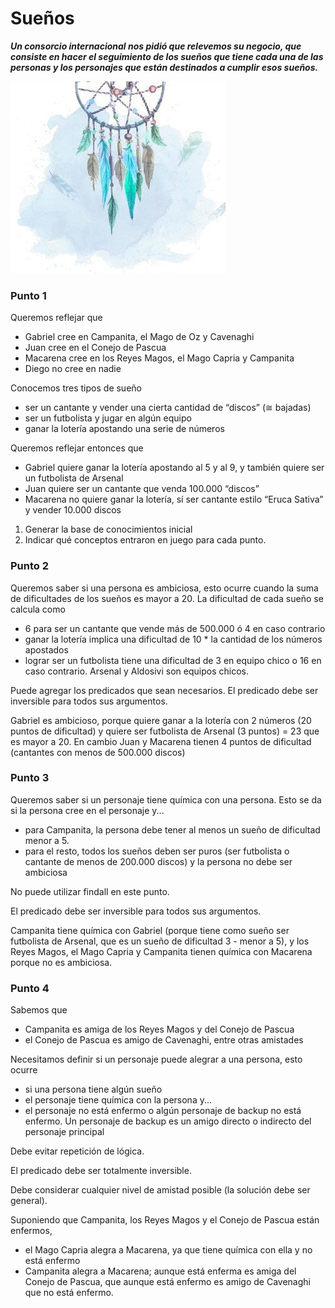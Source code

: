 # Sueños

_**Un consorcio internacional nos pidió que relevemos su negocio, que consiste en hacer el seguimiento de los sueños que tiene cada una de las personas y los personajes que están destinados a cumplir esos sueños.**_

![](sueños.jpg)

### Punto 1 
Queremos reflejar que 
* Gabriel cree en Campanita, el Mago de Oz y Cavenaghi
* Juan cree en el Conejo de Pascua
* Macarena cree en los Reyes Magos, el Mago Capria y Campanita
* Diego no cree en nadie

Conocemos tres tipos de sueño
* ser un cantante y vender una cierta cantidad de “discos” (≅ bajadas)
* ser un futbolista y jugar en algún equipo
* ganar la lotería apostando una serie de números

Queremos reflejar entonces que
* Gabriel quiere ganar la lotería apostando al 5 y al 9, y también quiere ser un futbolista de Arsenal
* Juan quiere ser un cantante que venda 100.000 “discos”
* Macarena no quiere ganar la lotería, sí ser cantante estilo “Eruca Sativa” y vender 10.000 discos

1. Generar la base de conocimientos inicial
2. Indicar qué conceptos entraron en juego para cada punto.

### Punto 2
Queremos saber si una persona es ambiciosa, esto ocurre cuando la suma de dificultades de los sueños es mayor a 20. La dificultad de cada sueño se calcula como
* 6 para ser un cantante que vende más de 500.000 ó 4 en caso contrario
* ganar la lotería implica una dificultad de 10 * la cantidad de los números apostados
* lograr ser un futbolista tiene una dificultad de 3 en equipo chico o 16 en caso contrario. Arsenal y Aldosivi son equipos chicos.

Puede agregar los predicados que sean necesarios. El predicado debe ser inversible para todos sus argumentos. 

Gabriel es ambicioso, porque quiere ganar a la lotería con 2 números (20 puntos de dificultad) y quiere ser futbolista de Arsenal (3 puntos) = 23 que es mayor a 20. En cambio Juan y Macarena tienen 4 puntos de dificultad (cantantes con menos de 500.000 discos)

### Punto 3 
Queremos saber si un personaje tiene química con una persona. Esto se da si la persona cree en el personaje y...
* para Campanita, la persona debe tener al menos un sueño de dificultad menor a 5.
* para el resto, 
todos los sueños deben ser puros (ser futbolista o cantante de menos de 200.000 discos) y la persona no debe ser ambiciosa

No puede utilizar findall en este punto.

El predicado debe ser inversible para todos sus argumentos.

Campanita tiene química con Gabriel (porque tiene como sueño ser futbolista de Arsenal, que es un sueño de dificultad 3 - menor a 5), y los Reyes Magos, el Mago Capria y Campanita tienen química con Macarena porque no es ambiciosa.

### Punto 4 
Sabemos que
* Campanita es amiga de los Reyes Magos y del Conejo de Pascua
* el Conejo de Pascua es amigo de Cavenaghi, entre otras amistades

Necesitamos definir si un personaje puede alegrar a una persona, esto ocurre
* si una persona tiene algún sueño
* el personaje tiene química con la persona y...
* el personaje no está enfermo o algún personaje de backup no está enfermo. Un personaje de backup es un amigo directo o indirecto del personaje principal

Debe evitar repetición de lógica.

El predicado debe ser totalmente inversible.

Debe considerar cualquier nivel de amistad posible (la solución debe ser general).

Suponiendo que Campanita, los Reyes Magos y el Conejo de Pascua están enfermos, 
* el Mago Capria alegra a Macarena, ya que tiene química con ella y no está enfermo
* Campanita alegra a Macarena; aunque está enferma es amiga del Conejo de Pascua, que aunque está enfermo es amigo de Cavenaghi que no está enfermo.
